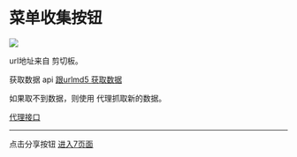 # 菜单收集按钮

![](http://wx1.sinaimg.cn/mw690/625e5890ly1fed191kd7tj216o1kwqlo.jpg)

url地址来自 剪切板。

获取数据 api [跟urlmd5 获取数据](https://github.com/zhangshanhai/readthis-api/blob/master/doc/bases.md)

如果取不到数据，则使用 代理抓取新的数据。

[代理接口](https://github.com/zhangshanhai/readthis-api/blob/master/doc/remote-pages.md)

----

点击分享按钮 [进入7页面](https://github.com/zhangshanhai/readthis-web/blob/master/pm/7.md)